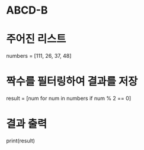 # ABCD-B
# 주어진 리스트
numbers = [111, 26, 37, 48]

# 짝수를 필터링하여 결과를 저장
result = [num for num in numbers if num % 2 == 0]

# 결과 출력
print(result)
